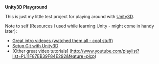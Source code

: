**Unity3D Playground**

This is just my little test project for playing around with [Unity3D](http://unity3d.com/).

Note to self (Resources I used while learning Unity - might come in handy later):
- [Great intro videoes (watched them all - cool stuff)](http://forum.unity3d.com/threads/37093-Over-7-hours-of-Unity-Training-Videos-Download-them-now!) 
- [Setup Git with Unity3D](http://www.chrisdanielson.com/2011/06/04/unity3d-projects-version-control-git/)
- [Other great video tutorials] (http://www.youtube.com/playlist?list=PL11F87EB39F84E292&feature=plcp)